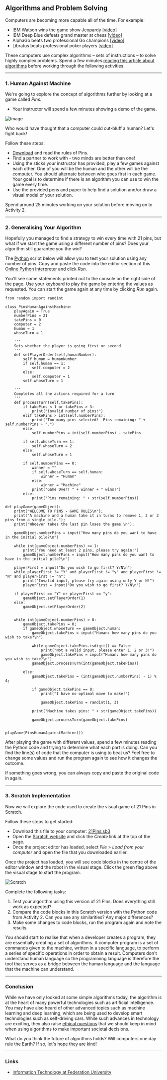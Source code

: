 ## Algorithms and Problem Solving

Computers are becoming more capable all of the time. For example:

- IBM Watson wins the game show Jeopardy [[video]](https://www.youtube.com/watch?v=P18EdAKuC1U)
- IBM Deep Blue defeats grand master at chess [[video]](https://www.youtube.com/watch?v=NJarxpYyoFI)
- AlphaGo beats two professional Go champions [[video]](https://www.youtube.com/watch?v=8tq1C8spV_g)
- Libratus beats professional poker players [[video]](https://www.youtube.com/watch?v=Jgau2BKTHbk)

These computers use complex algorithms – sets of instructions – to solve highly complex problems. Spend a few minutes [reading this article about algorithms](https://blog.pandorafms.org/what-is-an-algorithm/) before working through the following activities.

---

### 1. Human Against Machine

We're going to explore the concept of algorithms further by looking at a game called _Pins_. 

- Your instructor will spend a few minutes showing a demo of the game.

![Image](img/robot.png)

Who would have thought that a computer could out-bluff a human? Let's fight back!

Follow these steps:
- [Download](docs/Pins.pdf) and read the rules of Pins.
- Find a partner to work with - two minds are better than one!
- Using the sticks your instructor has provided, play a few games against each other. One of you will be the human and the other will be the computer. You should alternate between who goes first in each game. Your goal is to determine if there is an algorithm you can use to win the game every time.
- Use the provided pens and paper to help find a solution and/or draw a visual model of your solution.

Spend around 25 minutes working on your solution before moving on to Activity 2.

---

### 2. Generalising Your Algorithm

Hopefully you managed to find a strategy to win every time with 21 pins, but what if we start the game using a different number of pins? Does your algorithm still guarantee you the win? 

The [Python](https://www.python.org/) script below will allow you to test your solution using any number of pins. Copy and paste the code into the editor section of this [Online Python Interpreter](https://repl.it/languages/python3) and click _Run_. 

You'll see some statements printed out to the console on the right side of the page. Use your keyboard to play the game by entering the values as requested. You can start the game again at any time by clicking _Run_ again.

```
from random import randint

class PinsHumanAgainstMachine:
    playAgain = True
    numberPins = 21
    takePins = 0
    computer = 2
    human = 1
    whoseTurn = 1
        
    '''
    Sets whether the player is going first or second
    '''
    def setPlayerOrder(self,humanNumber):
        self.human = humanNumber
        if self.human == 1:
            self.computer = 2
        else:
            self.computer = 1
        self.whoseTurn = 1
        
    '''
    Completes all the actions required for a turn
    '''
    def processTurn(self,takePins):
        if takePins < 1 or takePins > 3:
            print("Invalid number of pins!")
        elif takePins > int(self.numberPins):
            print("Too many pins selected!  Pins remaining: " + self.numberPins + ".")
        else:
            self.numberPins = int(self.numberPins) - takePins
      
        if self.whoseTurn == 1:
            self.whoseTurn = 2
        else:
            self.whoseTurn = 1
      
        if self.numberPins == 0:
            winner = ""
            if self.whoseTurn == self.human:
                winner = "Human"
            else:
                winner = "Machine"
            print("Game Over! " + winner + " wins!")
        else:
            print("Pins remaining: " + str(self.numberPins))

def playGame(gameObject):
    print("WELCOME TO PINS - GAME RULES\n");
    print("A machine and a human take it in turns to remove 1, 2 or 3 pins from a single pile.");
    print("Whoever takes the last pin loses the game.\n");
    
    gameObject.numberPins = input("How many pins do you want to have in the initial pile?\n")

    while int(gameObject.numberPins) <= 1:
        print("You need at least 2 pins, please try again!")
        gameObject.numberPins = input("How many pins do you want to have in the initial pile?\n")
        
    playerFirst = input("Do you wish to go first? Y/N\n")
    while playerFirst != "Y" and playerFirst != "y" and playerFirst != "N" and playerFirst != "n":
        print("Invalid input, please try again using only Y or N!")
        playerFirst = input("Do you wish to go first? Y/N\n")
    
    if playerFirst == "Y" or playerFirst == "y":
        gameObject.setPlayerOrder(1)
    else:
        gameObject.setPlayerOrder(2)
        
        
    while int(gameObject.numberPins) > 0:
        gameObject.takePins = 0;
        if gameObject.whoseTurn == gameObject.human:
            gameObject.takePins = input("Human: how many pins do you wish to take?\n")
    
            while gameObject.takePins.isdigit() == False:
                print("Not a valid input, please enter 1, 2 or 3!")
                gameObject.takePins = input("Human: how many pins do you wish to take?\n")
            gameObject.processTurn(int(gameObject.takePins))
        
        else:
            gameObject.takePins = (int(gameObject.numberPins) - 1) % 4;
        
            if gameObject.takePins == 0:
                print("I have no optimal move to make!")
         
                gameObject.takePins = randint(1, 3)
            
            print("Machine takes pins: " + str(gameObject.takePins))
        
            gameObject.processTurn(gameObject.takePins)

    
playGame(PinsHumanAgainstMachine())
```

After playing the game with different values, spend a few minutes reading the Python code and trying to determine what each part is doing. Can you find the line(s) of code that the computer is using to beat us? Feel free to change some values and run the program again to see how it changes the outcome. 

If something goes wrong, you can always copy and paste the original code in again.

---

### 3. Scratch Implementation

Now we will explore the code used to create the visual game of 21 Pins in Scratch.

Follow these steps to get started:
- Download this file to your computer: [21Pins.sb3](code/21Pins.sb3)
- Open the [Scratch website](https://scratch.mit.edu) and click the _Create_ link at the top of the page.
- Once the project editor has loaded, select _File_ > _Load from your computer_ and open the file that you downloaded earlier.

Once the project has loaded, you will see code blocks in the centre of the editor window and the robot in the visual stage. Click the green flag above the visual stage to start the program. 

![Scratch](img/scratch.png)

Complete the following tasks:
1. Test your algorithm using this version of 21 Pins. Does everything still work as expected? 
2. Compare the code blocks in this Scratch version with the Python code from Activity 2. Can you see any similarities? Any major differences? 
3. Make some changes to code blocks, run the program again and note the results.

You should start to realise that when a developer creates a program, they are essentially creating a set of algorithms. A computer program is a set of commands given to the machine, written in a specific language, to perform a series of specific operations in order to obtain a result. Computers don't understand human language so the programming language is therefore the tool that serves as a bridge between the human language and the language that the machine can understand. 

---

### Conclusion
While we have only looked at some simple algorithms today, the algorithm is at the heart of many powerful technologies such as artificial intelligence. You may have also heard of other advanced topics such as machine learning and deep learning, which are being used to develop smart technologies such as self-driving cars. While such advances in technology are exciting, they also raise [ethical questions](https://www.cio.com/article/3232395/ethical-principles-for-algorithms.html) that we should keep in mind when using algorithms to make important societal decisions.

What do you think the future of algorithms holds? Will computers one day rule the Earth? If so, let's hope they are kind! 

---

### Links

- [Information Technology at Federation University](https://federation.edu.au/schools/school-of-science-engineering-and-information-technology/areas-of-study/information-technology)

